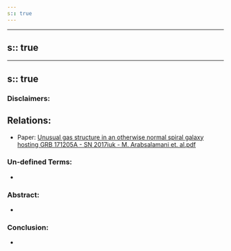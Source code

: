 ```yaml
---
s:: true
---
```

---
s:: true
---
---
s:: true
---
### Disclaimers:


## Relations:
- Paper: [Unusual gas structure in an otherwise normal spiral galaxy hosting GRB 171205A - SN 2017iuk - M. Arabsalamani et. al.pdf](../../PDFs/Unusual%20gas%20structure%20in%20an%20otherwise%20normal%20spiral%20galaxy%20hosting%20GRB%20171205A%20-%20SN%202017iuk%20-%20M.%20Arabsalamani%20et.%20al.pdf)

### Un-defined Terms:
- 

### Abstract:

- 

### Conclusion:

- 